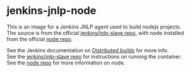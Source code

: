 # jenkins-jnlp-node

This is an image for a Jenkins JNLP agent used to build nodejs projects. The source is from the official [jenkins/jnlp-slave repo](https://hub.docker.com/r/jenkinsci/jnlp-slave/), with node installed from the official [node repo](https://hub.docker.com/_/node).

See the Jenkins documentation on [Distributed builds](https://wiki.jenkins.io/display/JENKINS/Distributed+builds) for more info.  
See the [jenkins/jnlp-slave repo](https://hub.docker.com/r/jenkinsci/jnlp-slave/) for instructions on running the container.  
See the [node repo](https://hub.docker.com/_/node) for more information on node.  
